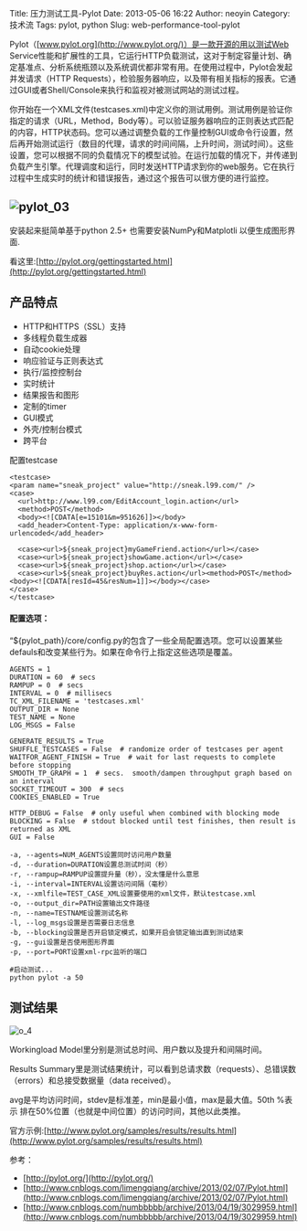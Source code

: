 Title: 压力测试工具-Pylot 
Date: 2013-05-06 16:22
Author: neoyin
Category: 技术流
Tags: pylot, python
Slug: web-performance-tool-pylot

Pylot（[www.pylot.org](http://www.pylot.org/)）是一款开源的用以测试Web
Service性能和扩展性的工具，它运行HTTP负载测试，这对于制定容量计划、确定基准点、分析系统瓶颈以及系统调优都非常有用。在使用过程中，Pylot会发起并发请求（HTTP
Requests），检验服务器响应，以及带有相关指标的报表。它通过GUI或者Shell/Console来执行和监视对被测试网站的测试过程。

你开始在一个XML文件(testcases.xml)中定义你的测试用例。测试用例是验证你指定的请求（URL，Method，Body等）。可以验证服务器响应的正则表达式匹配的内容，HTTP状态码。您可以通过调整负载的工作量控制GUI或命令行设置，然后再开始测试运行（数目的代理，请求的时间间隔，上升时间，测试时间）。这些设置，您可以根据不同的负载情况下的模型试验。在运行加载的情况下，并传递到负载产生引擎。代理调度和运行，同时发送HTTP请求到你的web服务。它在执行过程中生成实时的统计和错误报告，通过这个报告可以很方便的进行监控。

![pylot\_03](http://www.floatinglife.cn/wp-content/uploads/2013/05/pylot_03.png)
--------------------------------------------------------------------------------

安装起来挺简单基于python 2.5+ 也需要安装NumPy和Matplotli
以便生成图形界面.

<!--more-->

看这里:[http://pylot.org/gettingstarted.html](http://pylot.org/gettingstarted.html)

产品特点
--------

-   HTTP和HTTPS（SSL）支持
-   多线程负载生成器
-   自动cookie处理
-   响应验证与正则表达式
-   执行/监控控制台
-   实时统计
-   结果报告和图形
-   定制的timer
-   GUI模式
-   外壳/控制台模式
-   跨平台

配置testcase

    <testcase>
    <param name="sneak_project" value="http://sneak.l99.com/" />
    <case>
      <url>http://www.l99.com/EditAccount_login.action</url>
      <method>POST</method>
      <body><![CDATA[e=15101&m=951626]]></body>
      <add_header>Content-Type: application/x-www-form-urlencoded</add_header>

      <case><url>${sneak_project}myGameFriend.action</url></case>
      <case><url>${sneak_project}showGame.action</url></case>
      <case><url>${sneak_project}shop.action</url></case>
      <case><url>${sneak_project}buyRes.action</url><method>POST</method><body><![CDATA[resId=45&resNum=1]]></body></case>
    </case>
    </testcase>

#### 配置选项：

“${pylot\_path}/core/config.py的包含了一些全局配置选项。您可以设置某些defauls和改变某些行为。如果在命令行上指定这些选项是覆盖。

    AGENTS = 1
    DURATION = 60  # secs
    RAMPUP = 0  # secs
    INTERVAL = 0  # millisecs
    TC_XML_FILENAME = 'testcases.xml'
    OUTPUT_DIR = None
    TEST_NAME = None
    LOG_MSGS = False

    GENERATE_RESULTS = True
    SHUFFLE_TESTCASES = False  # randomize order of testcases per agent
    WAITFOR_AGENT_FINISH = True  # wait for last requests to complete before stopping
    SMOOTH_TP_GRAPH = 1  # secs.  smooth/dampen throughput graph based on an interval
    SOCKET_TIMEOUT = 300  # secs
    COOKIES_ENABLED = True

    HTTP_DEBUG = False  # only useful when combined with blocking mode  
    BLOCKING = False  # stdout blocked until test finishes, then result is returned as XML
    GUI = False

    -a, --agents=NUM_AGENTS设置同时访问用户数量
    -d, --duration=DURATION设置总测试时间（秒）
    -r, --rampup=RAMPUP设置提升量（秒），没太懂是什么意思
    -i, --interval=INTERVAL设置访问间隔（毫秒）
    -x, --xmlfile=TEST_CASE_XML设置要使用的xml文件，默认testcase.xml
    -o, --output_dir=PATH设置输出文件路径
    -n, --name=TESTNAME设置测试名称
    -l, --log_msgs设置是否需要日志信息
    -b, --blocking设置是否开启锁定模式，如果开启会锁定输出直到测试结束
    -g, --gui设置是否使用图形界面
    -p, --port=PORT设置xml-rpc监听的端口

    #启动测试...
    python pylot -a 50

测试结果
--------

![o\_4](http://www.floatinglife.cn/wp-content/uploads/2013/05/o_4.jpg)

Workingload Model里分别是测试总时间、用户数以及提升和间隔时间。

Results
Summary里是测试结果统计，可以看到总请求数（requests）、总错误数（errors）和总接受数据量（data
received）。

avg是平均访问时间，stdev是标准差，min是最小值，max是最大值。50th %表示
排在50%位置（也就是中间位置）的访问时间，其他以此类推。

官方示例:[http://www.pylot.org/samples/results/results.html](http://www.pylot.org/samples/results/results.html)

参考：

-   [http://pylot.org/](http://pylot.org/)
-   [http://www.cnblogs.com/limengqiang/archive/2013/02/07/Pylot.html](http://www.cnblogs.com/limengqiang/archive/2013/02/07/Pylot.html)
-   [http://www.cnblogs.com/numbbbbb/archive/2013/04/19/3029959.html](http://www.cnblogs.com/numbbbbb/archive/2013/04/19/3029959.html)


